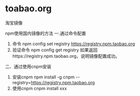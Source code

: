 # toabao.org
淘宝镜像

npm使用国内镜像的方法
一.通过命令配置
1. 命令
npm config set registry https://registry.npm.taobao.org
2. 验证命令
npm config get registry
如果返回https://registry.npm.taobao.org，说明镜像配置成功。

二、通过使用cnpm安装
1. 安装cnpm
npm install -g cnpm --registry=https://registry.npm.taobao.org
2. 使用cnpm
cnpm install xxx

